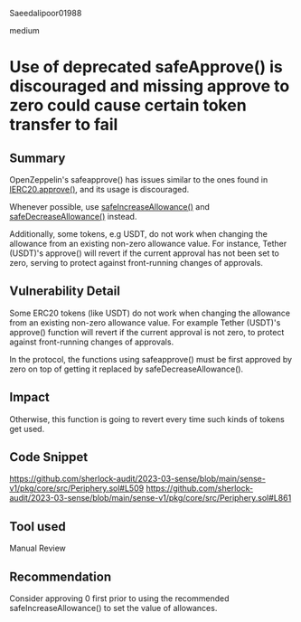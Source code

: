 Saeedalipoor01988

medium

# Use of deprecated safeApprove() is discouraged and missing approve to zero could cause certain token transfer to fail

## Summary
OpenZeppelin's safeapprove() has issues similar to the ones found in [IERC20.approve()](https://docs.openzeppelin.com/contracts/4.x/api/token/erc20#IERC20-approve-address-uint256-), and its usage is discouraged.

Whenever possible, use [safeIncreaseAllowance()](https://docs.openzeppelin.com/contracts/4.x/api/token/erc20#SafeERC20-safeIncreaseAllowance-contract-IERC20-address-uint256-) and [safeDecreaseAllowance()](https://docs.openzeppelin.com/contracts/4.x/api/token/erc20#SafeERC20-safeDecreaseAllowance-contract-IERC20-address-uint256-) instead.

Additionally, some tokens, e.g USDT, do not work when changing the allowance from an existing non-zero allowance value. For instance, Tether (USDT)'s approve() will revert if the current approval has not been set to zero, serving to protect against front-running changes of approvals.

## Vulnerability Detail
Some ERC20 tokens (like USDT) do not work when changing the allowance from an existing non-zero allowance value. For example Tether (USDT)'s approve() function will revert if the current approval is not zero, to protect against front-running changes of approvals.

In the protocol, the functions using safeapprove() must be first approved by zero on top of getting it replaced by safeDecreaseAllowance(). 

## Impact
Otherwise, this function is going to revert every time such kinds of tokens get used.

## Code Snippet
https://github.com/sherlock-audit/2023-03-sense/blob/main/sense-v1/pkg/core/src/Periphery.sol#L509
https://github.com/sherlock-audit/2023-03-sense/blob/main/sense-v1/pkg/core/src/Periphery.sol#L861

## Tool used
Manual Review

## Recommendation
Consider approving 0 first prior to using the recommended safeIncreaseAllowance() to set the value of allowances.
